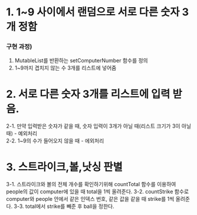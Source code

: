 # 1. 1~9 사이에서 랜덤으로 서로 다른 숫자 3개 정함 
### 구현 과정)  
1. MutableList<Int>를 반환하는 setComputerNumber 함수를 정의
2. 1~9까지 겹치지 않는 수 3개를 리스트에 넣어줌


# 2. 서로 다른 숫자 3개를 리스트에 입력 받음.
2-1. 만약 입력받은 숫자가 같을 때, 숫자 입력이 3개가 아닐 때(리스트 크기가 3이 아닐 때) - 예외처리  
2-2. 1~9의 수가 들어오지 않을 때 - 에외처리


# 3. 스트라이크,볼,낫싱 판별
3-1. 스트라이크와 볼의 전체 개수를 확인하기위해 countTotal 함수를 이용하여 people의 값이 computer에 있을 때 total을 1씩 올려준다.
3-2. countStrike 함수로 computer와 people 안에서 같은 인덱스 번호, 같은 값을 같을 때 strike를 1씩 올려준다.
3-3. total에서 strike를 빼준 후 ball을 정한다.
